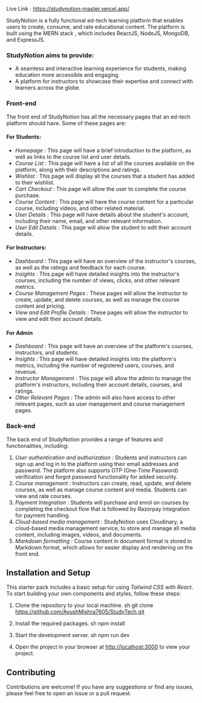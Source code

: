 Live Link : https://studynotion-master.vercel.app/

StudyNotion is a fully functional ed-tech learning platform that enables users to create, consume, and rate educational content. The platform is built using the MERN stack , which includes ReactJS, NodeJS, MongoDB, and ExpressJS.

### StudyNotion aims to provide:
*	A seamless and interactive learning experience for students, making education more accessible and engaging.
*	A platform for instructors to showcase their expertise and connect with learners across the globe.

### Front-end
The front end of StudyNotion has all the necessary pages that an ed-tech platform should have. Some of these pages are:

#### For Students:
*	*Homepage :* This page will have a brief introduction to the platform, as well as links to the course list and user details.
*	*Course List :* This page will have a list of all the courses available on the platform, along with their descriptions and ratings.
*	*Wishlist :* This page will display all the courses that a student has added to their wishlist.
*	*Cart Checkout :* This page will allow the user to complete the course purchase.
*	*Course Content :* This page will have the course content for a particular course, including videos, and other related material.
*	*User Details :* This page will have details about the student's account, including their name, email, and other relevant information.
*	*User Edit Details :* This page will allow the student to edit their account details.
#### For Instructors:
* *Dashboard :* This page will have an overview of the instructor's courses, as well as the ratings and feedback for each course.
*	*Insights :* This page will have detailed insights into the instructor's courses, including the number of views, clicks, and other relevant metrics.
*	*Course Management Pages :* These pages will allow the instructor to create, update, and delete courses, as well as manage the course content and pricing.
*	*View and Edit Profile Details :* These pages will allow the instructor to view and edit their account details.
#### For Admin 
*	*Dashboard :* This page will have an overview of the platform's courses, instructors, and students.
*	*Insights :* This page will have detailed insights into the platform's metrics, including the number of registered users, courses, and revenue.
*	*Instructor Management :* This page will allow the admin to manage the platform's instructors, including their account details, courses, and ratings.
*	*Other Relevant Pages :* The admin will also have access to other relevant pages, such as user management and course management pages.

### Back-end
The back end of StudyNotion provides a range of features and functionalities, including:
1.	*User authentication and authorization :* Students and instructors can sign up and log in to the platform using their email addresses and password. The platform also supports OTP (One-Time Password) verification and forgot password functionality for added security.
2.	*Course management :* Instructors can create, read, update, and delete courses, as well as manage course content and media. Students can view and rate courses.
3.	*Payment Integration :* Students will purchase and enrol on courses by completing the checkout flow that is followed by Razorpay integration for payment handling.
4.	*Cloud-based media management :* StudyNotion uses Cloudinary, a cloud-based media management service, to store and manage all media content, including images, videos, and documents.
5.	*Markdown formatting :* Course content in document format is stored in Markdown format, which allows for easier display and rendering on the front end.


## Installation and Setup

This starter pack includes a basic setup for using *Tailwind CSS with React*. To start building your own components and styles, follow these steps:

1. Clone the repository to your local machine.
    sh
    git clone https://github.com/AyushMishra7605/StudyTech.git
    

1. Install the required packages.
    sh
    npm install
    

1. Start the development server.
    sh
    npm run dev
    
1. Open the project in your browser at [http://localhost:3000](http://localhost:3000) to view your project.

## Contributing

Contributions are welcome! If you have any suggestions or find any issues, please feel free to open an issue or a pull request.
